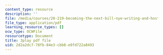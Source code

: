 ```yaml
---
content_type: resource
description: ''
file: /media/courses/20-219-becoming-the-next-bill-nye-writing-and-hosting-the-educational-show-january-iap-2015/2d2a2dc778fb84e3cbb8e9fd722a8493_RMSuV5fwCnE.pdf
file_type: application/pdf
learning_resource_types: []
ocw_type: OCWFile
resourcetype: Document
title: 3play pdf file
uid: 2d2a2dc7-78fb-84e3-cbb8-e9fd722a8493
---
```


